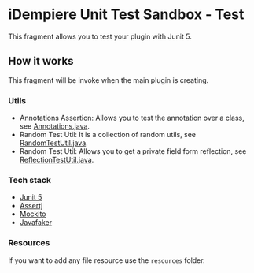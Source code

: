 # iDempiere Unit Test Sandbox - Test

This fragment allows you to test your plugin with Junit 5.

## How it works

This fragment will be invoke when the main plugin is creating.

### Utils

- Annotations Assertion: Allows you to test the annotation over a class, see [Annotations.java](src/org/idempiere/sandbox/test/assertion/Annotations.java).
- Random Test Util: It is a collection of random utils, see [RandomTestUtil.java](src/org/idempiere/sandbox/test/util/RandomTestUtil.java).
- Random Test Util: Allows you to get a private field form reflection, see [ReflectionTestUtil.java](src/org/idempiere/sandbox/test/util/ReflectionTestUtil.java).

### Tech stack

- [Junit 5](https://junit.org/junit5/)
- [Assertj](https://joel-costigliola.github.io/assertj/)
- [Mockito](https://site.mockito.org/)
- [Javafaker](https://github.com/DiUS/java-faker)

### Resources

If you want to add any file resource use the `resources` folder.